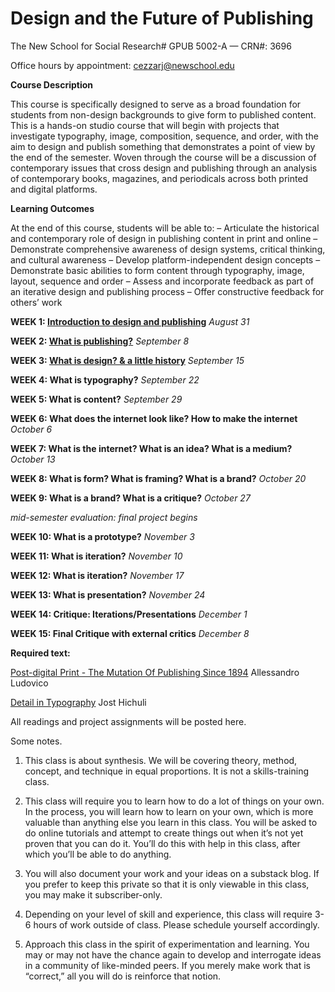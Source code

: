 # **Design and the Future of Publishing**
The New School for Social Research#
GPUB 5002-A — CRN#: 3696

Office hours by appointment: cezzarj@newschool.edu



**Course Description**

This course is specifically designed to serve as a broad foundation for students from non-design backgrounds 
to give form to published content. This is a hands-on studio course that will begin with projects that investigate typography, image, composition, sequence, and order, with the aim to design and publish something that demonstrates a point of view by the end of the semester. Woven through the course will be a discussion of contemporary issues that cross design and publishing through an analysis of contemporary books, magazines, and periodicals across both printed and digital platforms.


**Learning Outcomes**

At the end of this course, students will be able to:
– Articulate the historical and contemporary role of design in publishing content in print and online
– Demonstrate comprehensive awareness of design systems, critical thinking, and cultural awareness
– Develop platform-independent design concepts
– Demonstrate basic abilities to form content through typography, image, layout, sequence and order
– Assess and incorporate feedback as part of an iterative design and publishing process
– Offer constructive feedback for others’ work


**WEEK 1: [Introduction to design and publishing](https://github.com/juliettecezzar/dfp-f21/wiki/WEEK-01:-Introduction-to-design-and-publishing)** _August 31_

**WEEK 2: [What is publishing?](https://github.com/juliettecezzar/dfp-f21/wiki/WEEK-02:-What-is-publishing%3F)** _September 8_ 

**WEEK 3: [What is design? & a little history](https://github.com/juliettecezzar/dfp-f21/wiki/WEEK-03:-What-is-design%3F-&-a-little-history)** _September 15_

**WEEK 4: What is typography?** _September 22_

**WEEK 5: What is content?** _September 29_

**WEEK 6: What does the internet look like? How to make the internet** _October 6_

**WEEK 7: What is the internet? What is an idea? What is a medium?** _October 13_

**WEEK 8: What is form? What is framing? What is a brand?** _October 20_

**WEEK 9: What is a brand? What is a critique?** _October 27_ 

_mid-semester evaluation: final project begins_

**WEEK 10: What is a prototype?** _November 3_

**WEEK 11: What is iteration?** _November 10_

**WEEK 12: What is iteration?** _November 17_

**WEEK 13: What is presentation?** _November 24_

**WEEK 14: Critique: Iterations/Presentations** _December 1_

**WEEK 15: Final Critique with external critics** _December 8_


**Required text:**

[Post-digital Print - The Mutation Of Publishing Since 1894](http://postdigitalprint.org/) Allessandro Ludovico

[Detail in Typography](https://www.dropbox.com/s/x5l9l4g0jmjbsmo/hochuli_detail_in_typography.pdf?dl=0) Jost Hichuli

All readings and project assignments will be posted here.


Some notes. 

1) This class is about synthesis. We will be covering theory, method, concept, and technique in equal proportions.
It is not a skills-training class.   

2) This class will require you to learn how to do a lot of things on your own. In the process, you will learn how to learn on your own, which is more valuable than anything else you learn in this class. You will be asked to do online tutorials and attempt to create things out when it’s not yet proven that you can do it. You’ll do this with help in this class, after which you’ll be able to do anything.

3) You will also document your work and your ideas on a substack blog. If you prefer to keep this private so that it is only viewable in this class, you may make it subscriber-only.

4) Depending on your level of skill and experience, this class will require 3-6 hours of work outside of class. Please schedule yourself accordingly.

5) Approach this class in the spirit of experimentation and learning. You may or may not have the chance again to develop and interrogate ideas in a community of like-minded peers. If you merely make work that is “correct,” all you will do is reinforce that notion.

